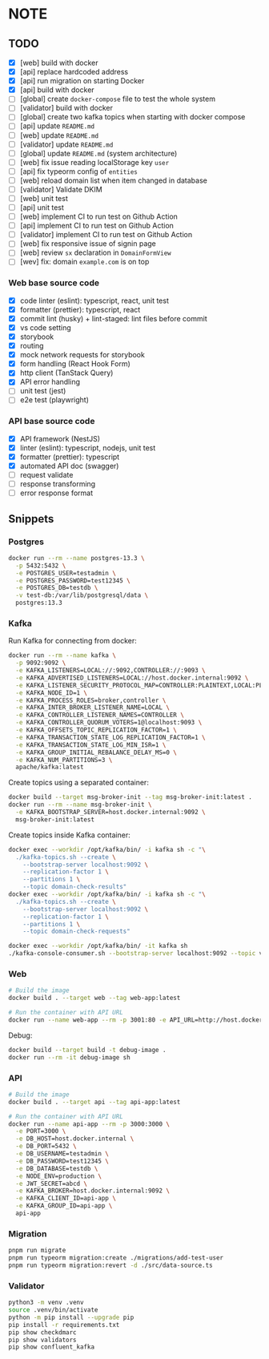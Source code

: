 # NOTE

## TODO

- [x] [web] build with docker
- [x] [api] replace hardcoded address
- [x] [api] run migration on starting Docker
- [x] [api] build with docker
- [ ] [global] create `docker-compose` file to test the whole system
- [ ] [validator] build with docker
- [ ] [global] create two kafka topics when starting with docker compose
- [ ] [api] update `README.md`
- [ ] [web] update `README.md`
- [ ] [validator] update `README.md`
- [ ] [global] update `README.md` (system architecture)
- [ ] [web] fix issue reading localStorage key `user`
- [ ] [api] fix typeorm config of `entities`
- [ ] [web] reload domain list when item changed in database
- [ ] [validator] Validate DKIM
- [ ] [web] unit test
- [ ] [api] unit test
- [ ] [web] implement CI to run test on Github Action
- [ ] [api] implement CI to run test on Github Action
- [ ] [validator] implement CI to run test on Github Action
- [ ] [web] fix responsive issue of signin page
- [ ] [web] review `sx` declaration in `DomainFormView`
- [ ] [wev] fix: domain `example.com` is on top

### Web base source code

- [x] code linter (eslint): typescript, react, unit test
- [x] formatter (prettier): typescript, react
- [x] commit lint (husky) + lint-staged: lint files before commit
- [x] vs code setting
- [x] storybook
- [x] routing
- [x] mock network requests for storybook
- [x] form handling (React Hook Form)
- [x] http client (TanStack Query)
- [x] API error handling
- [ ] unit test (jest)
- [ ] e2e test (playwright)

### API base source code

- [x] API framework (NestJS)
- [x] linter (eslint): typescript, nodejs, unit test
- [x] formatter (prettier): typescript
- [x] automated API doc (swagger)
- [ ] request validate
- [ ] response transforming
- [ ] error response format

## Snippets

### Postgres

```sh
docker run --rm --name postgres-13.3 \
  -p 5432:5432 \
  -e POSTGRES_USER=testadmin \
  -e POSTGRES_PASSWORD=test12345 \
  -e POSTGRES_DB=testdb \
  -v test-db:/var/lib/postgresql/data \
  postgres:13.3
```

### Kafka

Run Kafka for connecting from docker:

```sh
docker run --rm --name kafka \
  -p 9092:9092 \
  -e KAFKA_LISTENERS=LOCAL://:9092,CONTROLLER://:9093 \
  -e KAFKA_ADVERTISED_LISTENERS=LOCAL://host.docker.internal:9092 \
  -e KAFKA_LISTENER_SECURITY_PROTOCOL_MAP=CONTROLLER:PLAINTEXT,LOCAL:PLAINTEXT \
  -e KAFKA_NODE_ID=1 \
  -e KAFKA_PROCESS_ROLES=broker,controller \
  -e KAFKA_INTER_BROKER_LISTENER_NAME=LOCAL \
  -e KAFKA_CONTROLLER_LISTENER_NAMES=CONTROLLER \
  -e KAFKA_CONTROLLER_QUORUM_VOTERS=1@localhost:9093 \
  -e KAFKA_OFFSETS_TOPIC_REPLICATION_FACTOR=1 \
  -e KAFKA_TRANSACTION_STATE_LOG_REPLICATION_FACTOR=1 \
  -e KAFKA_TRANSACTION_STATE_LOG_MIN_ISR=1 \
  -e KAFKA_GROUP_INITIAL_REBALANCE_DELAY_MS=0 \
  -e KAFKA_NUM_PARTITIONS=3 \
  apache/kafka:latest
```

Create topics using a separated container:

```sh
docker build --target msg-broker-init --tag msg-broker-init:latest .
docker run --rm --name msg-broker-init \
  -e KAFKA_BOOTSTRAP_SERVER=host.docker.internal:9092 \
  msg-broker-init:latest
```

Create topics inside Kafka container:

```sh
docker exec --workdir /opt/kafka/bin/ -i kafka sh -c "\
  ./kafka-topics.sh --create \
    --bootstrap-server localhost:9092 \
    --replication-factor 1 \
    --partitions 1 \
    --topic domain-check-results"
docker exec --workdir /opt/kafka/bin/ -i kafka sh -c "\
  ./kafka-topics.sh --create \
    --bootstrap-server localhost:9092 \
    --replication-factor 1 \
    --partitions 1 \
    --topic domain-check-requests"

docker exec --workdir /opt/kafka/bin/ -it kafka sh
./kafka-console-consumer.sh --bootstrap-server localhost:9092 --topic validate-domain-topic --from-beginning
```

### Web

```sh
# Build the image
docker build . --target web --tag web-app:latest

# Run the container with API URL
docker run --name web-app --rm -p 3001:80 -e API_URL=http://host.docker.internal:3000 web-app
```

Debug:

```sh
docker build --target build -t debug-image .
docker run --rm -it debug-image sh
```

### API

```sh
# Build the image
docker build . --target api --tag api-app:latest

# Run the container with API URL
docker run --name api-app --rm -p 3000:3000 \
  -e PORT=3000 \
  -e DB_HOST=host.docker.internal \
  -e DB_PORT=5432 \
  -e DB_USERNAME=testadmin \
  -e DB_PASSWORD=test12345 \
  -e DB_DATABASE=testdb \
  -e NODE_ENV=production \
  -e JWT_SECRET=abcd \
  -e KAFKA_BROKER=host.docker.internal:9092 \
  -e KAFKA_CLIENT_ID=api-app \
  -e KAFKA_GROUP_ID=api-app \
  api-app
```

### Migration

```sh
pnpm run migrate
pnpm run typeorm migration:create ./migrations/add-test-user
pnpm run typeorm migration:revert -d ./src/data-source.ts
```

### Validator

```sh
python3 -m venv .venv
source .venv/bin/activate
python -m pip install --upgrade pip
pip install -r requirements.txt
pip show checkdmarc
pip show validators
pip show confluent_kafka
```
